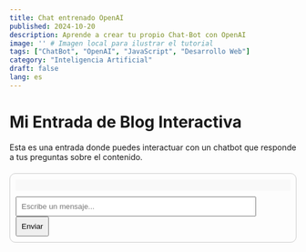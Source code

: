 ```yaml
---
title: Chat entrenado OpenAI
published: 2024-10-20
description: Aprende a crear tu propio Chat-Bot con OpenAI
image: '' # Imagen local para ilustrar el tutorial
tags: ["ChatBot", "OpenAI", "JavaScript", "Desarrollo Web"]
category: "Inteligencia Artificial"
draft: false
lang: es
---
```


# Mi Entrada de Blog Interactiva

Esta es una entrada donde puedes interactuar con un chatbot que responde a tus preguntas sobre el contenido.

<div id="chatbot-container">
  <div id="chat-history"></div>
  <input id="user-input" type="text" placeholder="Escribe un mensaje..." />
  <button id="send-button">Enviar</button>
</div>

<script>
  document.addEventListener('DOMContentLoaded', function () {
    const chatHistory = document.getElementById('chat-history');
    const userInput = document.getElementById('user-input');
    const sendButton = document.getElementById('send-button');

    async function sendMessage() {
      const message = userInput.value.trim();
      if (message === '') return;

      // Mostrar el mensaje del usuario en el historial
      const userMessageDiv = document.createElement('div');
      userMessageDiv.textContent = 'Tú: ' + message;
      chatHistory.appendChild(userMessageDiv);

      // Limpiar el campo de entrada
      userInput.value = '';

      // Llamar a la API de OpenAI
      try {
        const response = await fetch('/api/chat', {
          method: 'POST',
          headers: {
            'Content-Type': 'application/json',
          },
          body: JSON.stringify({ message }),
        });

        const data = await response.json();
        const botMessageDiv = document.createElement('div');
        botMessageDiv.textContent = 'Bot: ' + data.response;
        chatHistory.appendChild(botMessageDiv);

      } catch (error) {
        console.error('Error al conectarse a la API:', error);
        const errorMessageDiv = document.createElement('div');
        errorMessageDiv.textContent = 'Bot: Hubo un error al procesar tu solicitud.';
        chatHistory.appendChild(errorMessageDiv);
      }
    }

    // Evento al hacer clic en el botón de enviar
    sendButton.addEventListener('click', sendMessage);

    // Evento al presionar Enter
    userInput.addEventListener('keydown', function (e) {
      if (e.key === 'Enter') {
        sendMessage();
      }
    });
  });
</script>

<style>
  #chatbot-container {
    max-width: 500px;
    margin: 20px auto;
    padding: 10px;
    border: 1px solid #ccc;
    border-radius: 10px;
  }
  #chat-history {
    max-height: 300px;
    overflow-y: auto;
    margin-bottom: 10px;
    padding: 10px;
    background: #f9f9f9;
  }
  #user-input {
    width: calc(100% - 60px);
    padding: 8px;
    margin-right: 5px;
  }
  #send-button {
    padding: 8px;
  }
</style>


